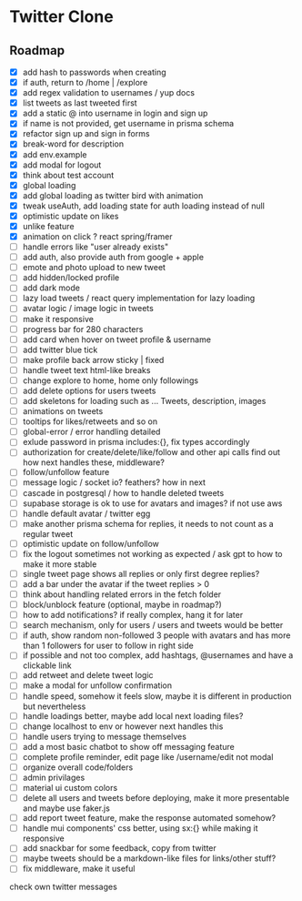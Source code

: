 # Twitter Clone

## Roadmap

-   [x] add hash to passwords when creating
-   [x] if auth, return to /home | /explore
-   [x] add regex validation to usernames / yup docs
-   [x] list tweets as last tweeted first
-   [x] add a static @ into username in login and sign up
-   [x] if name is not provided, get username in prisma schema
-   [x] refactor sign up and sign in forms
-   [x] break-word for description
-   [x] add env.example
-   [x] add modal for logout
-   [x] think about test account
-   [x] global loading
-   [x] add global loading as twitter bird with animation
-   [x] tweak useAuth, add loading state for auth loading instead of null
-   [x] optimistic update on likes
-   [x] unlike feature
-   [x] animation on click ? react spring/framer
-   [ ] handle errors like "user already exists"
-   [ ] add auth, also provide auth from google + apple
-   [ ] emote and photo upload to new tweet
-   [ ] add hidden/locked profile
-   [ ] add dark mode
-   [ ] lazy load tweets / react query implementation for lazy loading
-   [ ] avatar logic / image logic in tweets
-   [ ] make it responsive
-   [ ] progress bar for 280 characters
-   [ ] add card when hover on tweet profile & username
-   [ ] add twitter blue tick
-   [ ] make profile back arrow sticky | fixed
-   [ ] handle tweet text html-like breaks
-   [ ] change explore to home, home only followings
-   [ ] add delete options for users tweets
-   [ ] add skeletons for loading such as ... Tweets, description, images
-   [ ] animations on tweets
-   [ ] tooltips for likes/retweets and so on
-   [ ] global-error / error handling detailed
-   [ ] exlude password in prisma includes:{}, fix types accordingly
-   [ ] authorization for create/delete/like/follow and other api calls find out how next handles these, middleware?
-   [ ] follow/unfollow feature
-   [ ] message logic / socket io? feathers? how in next
-   [ ] cascade in postgresql / how to handle deleted tweets
-   [ ] supabase storage is ok to use for avatars and images? if not use aws
-   [ ] handle default avatar / twitter egg
-   [ ] make another prisma schema for replies, it needs to not count as a regular tweet
-   [ ] optimistic update on follow/unfollow
-   [ ] fix the logout sometimes not working as expected / ask gpt to how to make it more stable
-   [ ] single tweet page shows all replies or only first degree replies?
-   [ ] add a bar under the avatar if the tweet replies > 0
-   [ ] think about handling related errors in the fetch folder
-   [ ] block/unblock feature (optional, maybe in roadmap?)
-   [ ] how to add notifications? if really complex, hang it for later
-   [ ] search mechanism, only for users / users and tweets would be better
-   [ ] if auth, show random non-followed 3 people with avatars and has more than 1 followers for user to follow in right side
-   [ ] if possible and not too complex, add hashtags, @usernames and have a clickable link
-   [ ] add retweet and delete tweet logic
-   [ ] make a modal for unfollow confirmation
-   [ ] handle speed, somehow it feels slow, maybe it is different in production but nevertheless
-   [ ] handle loadings better, maybe add local next loading files?
-   [ ] change localhost to env or however next handles this
-   [ ] handle users trying to message themselves
-   [ ] add a most basic chatbot to show off messaging feature
-   [ ] complete profile reminder, edit page like /username/edit not modal
-   [ ] organize overall code/folders
-   [ ] admin privilages
-   [ ] material ui custom colors
-   [ ] delete all users and tweets before deploying, make it more presentable and maybe use faker.js
-   [ ] add report tweet feature, make the response automated somehow?
-   [ ] handle mui components' css better, using sx:{} while making it responsive
-   [ ] add snackbar for some feedback, copy from twitter
-   [ ] maybe tweets should be a markdown-like files for links/other stuff?
-   [ ] fix middleware, make it useful

check own twitter messages


